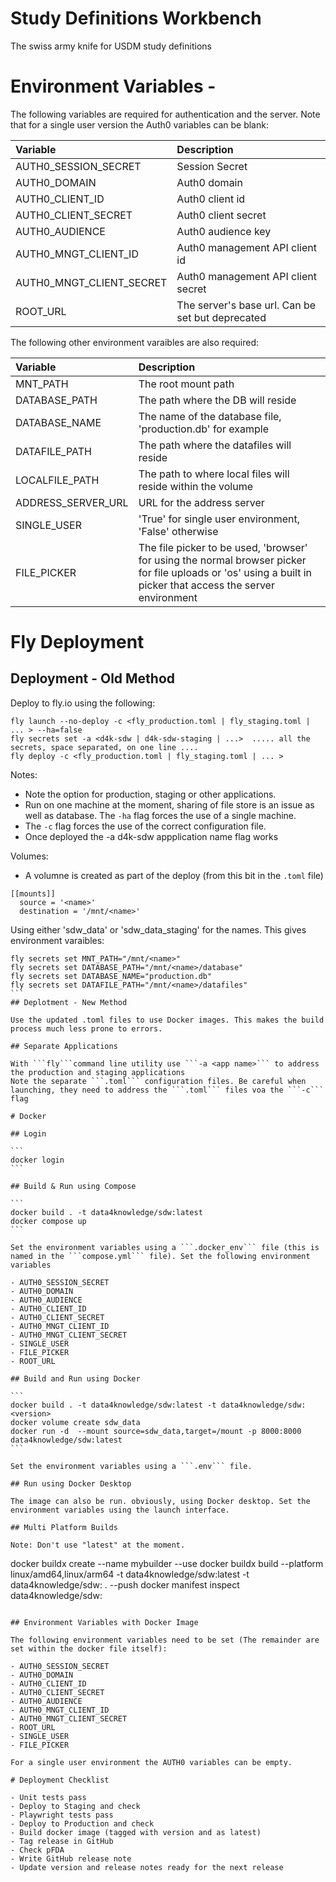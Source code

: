 # Study Definitions Workbench

The swiss army knife for USDM study definitions

# Environment Variables -

The following variables are required for authentication and the server. Note that for a single user version the Auth0 variables can be blank:

| Variable | Description |
| :--- | :--- |
| AUTH0_SESSION_SECRET | Session Secret |
| AUTH0_DOMAIN  | Auth0 domain |
| AUTH0_CLIENT_ID | Auth0 client id |
| AUTH0_CLIENT_SECRET | Auth0 client secret |
| AUTH0_AUDIENCE | Auth0 audience key |
| AUTH0_MNGT_CLIENT_ID | Auth0 management API client id |
| AUTH0_MNGT_CLIENT_SECRET | Auth0 management API client secret |
| ROOT_URL | The server's base url. Can be set but deprecated |

The following other environment varaibles are also required:

| Variable | Description |
| :--- | :--- |
| MNT_PATH | The root mount path |
| DATABASE_PATH | The path where the DB will reside |
| DATABASE_NAME | The name of the database file, 'production.db' for example |
| DATAFILE_PATH | The path where the datafiles will reside |
| LOCALFILE_PATH | The path to where local files will reside within the volume |
| ADDRESS_SERVER_URL | URL for the address server |
| SINGLE_USER | 'True' for single user environment, 'False' otherwise |
| FILE_PICKER | The file picker to be used, 'browser' for using the normal browser picker for file uploads or 'os' using a built in picker that access the server environment |

# Fly Deployment

## Deployment - Old Method

Deploy to fly.io using the following:

```
fly launch --no-deploy -c <fly_production.toml | fly_staging.toml | ... > --ha=false
fly secrets set -a <d4k-sdw | d4k-sdw-staging | ...>  ..... all the secrets, space separated, on one line ....
fly deploy -c <fly_production.toml | fly_staging.toml | ... >
````

Notes:
- Note the option for production, staging or other applications.
- Run on one machine at the moment, sharing of file store is an issue as well as database. The ```-ha``` flag forces the use of a single machine. 
- The ```-c``` flag forces the use of the correct configuration file.
- Once deployed the -a d4k-sdw appplication name flag works

Volumes:
- A volumne is created as part of the deploy (from this bit in the ```.toml``` file)

```
[[mounts]]
  source = '<name>'
  destination = '/mnt/<name>'
```

Using either 'sdw_data' or 'sdw_data_staging' for the names. This gives environment varaibles:

````
fly secrets set MNT_PATH="/mnt/<name>"
fly secrets set DATABASE_PATH="/mnt/<name>/database"
fly secrets set DATABASE_NAME="production.db"
fly secrets set DATAFILE_PATH="/mnt/<name>/datafiles"
```
## Deplotment - New Method

Use the updated .toml files to use Docker images. This makes the build process much less prone to errors.

## Separate Applications

With ```fly```command line utility use ```-a <app name>``` to address the production and staging applications
Note the separate ```.toml``` configuration files. Be careful when launching, they need to address the ```.toml``` files voa the ```-c``` flag

# Docker

## Login

```
docker login
```

## Build & Run using Compose

```
docker build . -t data4knowledge/sdw:latest 
docker compose up   
```

Set the environment variables using a ```.docker_env``` file (this is named in the ```compose.yml``` file). Set the following environment variables

- AUTH0_SESSION_SECRET
- AUTH0_DOMAIN
- AUTH0_AUDIENCE
- AUTH0_CLIENT_ID
- AUTH0_CLIENT_SECRET
- AUTH0_MNGT_CLIENT_ID
- AUTH0_MNGT_CLIENT_SECRET
- SINGLE_USER
- FILE_PICKER
- ROOT_URL

## Build and Run using Docker

```
docker build . -t data4knowledge/sdw:latest -t data4knowledge/sdw:<version>
docker volume create sdw_data
docker run -d  --mount source=sdw_data,target=/mount -p 8000:8000 data4knowledge/sdw:latest
```

Set the environment variables using a ```.env``` file.

## Run using Docker Desktop

The image can also be run. obviously, using Docker desktop. Set the environment variables using the launch interface.

## Multi Platform Builds

Note: Don't use "latest" at the moment.

````
docker buildx create --name mybuilder --use
docker buildx build --platform linux/amd64,linux/arm64 -t data4knowledge/sdw:latest -t data4knowledge/sdw:<tag> . --push
docker manifest inspect data4knowledge/sdw:<tag>  
```

## Environment Variables with Docker Image

The following environment variables need to be set (The remainder are set within the docker file itself):

- AUTH0_SESSION_SECRET
- AUTH0_DOMAIN
- AUTH0_CLIENT_ID
- AUTH0_CLIENT_SECRET
- AUTH0_AUDIENCE
- AUTH0_MNGT_CLIENT_ID
- AUTH0_MNGT_CLIENT_SECRET
- ROOT_URL
- SINGLE_USER
- FILE_PICKER 

For a single user environment the AUTH0 variables can be empty.

# Deployment Checklist

- Unit tests pass
- Deploy to Staging and check
- Playwright tests pass
- Deploy to Production and check
- Build docker image (tagged with version and as latest)
- Tag release in GitHub
- Check pFDA
- Write GitHub release note
- Update version and release notes ready for the next release